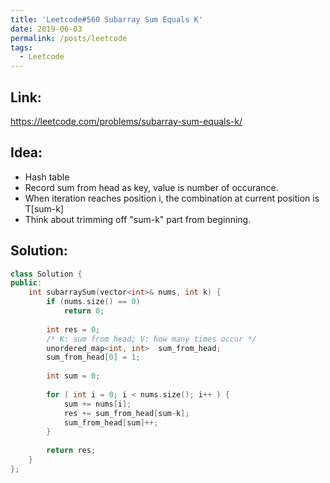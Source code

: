 ```yaml
---
title: 'Leetcode#560 Subarray Sum Equals K'
date: 2019-06-03
permalink: /posts/leetcode
tags:
  - Leetcode
---
```

## Link: ##
https://leetcode.com/problems/subarray-sum-equals-k/

## Idea: ##
- Hash table
- Record sum from head as key, value is number of occurance. 
- When iteration reaches position i, the combination at current position is T[sum-k]
- Think about trimming off "sum-k" part from beginning.

## Solution: ##
```cpp
class Solution {
public:
    int subarraySum(vector<int>& nums, int k) {
        if (nums.size() == 0)
            return 0;
        
        int res = 0;
        /* K: sum from head; V: how many times occur */
        unordered_map<int, int>  sum_from_head;
        sum_from_head[0] = 1;
        
        int sum = 0;
        
        for ( int i = 0; i < nums.size(); i++ ) {
            sum += nums[i];
            res += sum_from_head[sum-k];
            sum_from_head[sum]++;
        }
        
        return res;
    }
};
```
